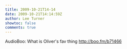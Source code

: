```yaml
---
title: 2009-10-21T14-14
date: 2009-10-21T14:14:59Z
author: Lee Turner
showtoc: false
comments: true
---
```


AudioBoo: What is Oliver's fav thing http://boo.fm/b71466

